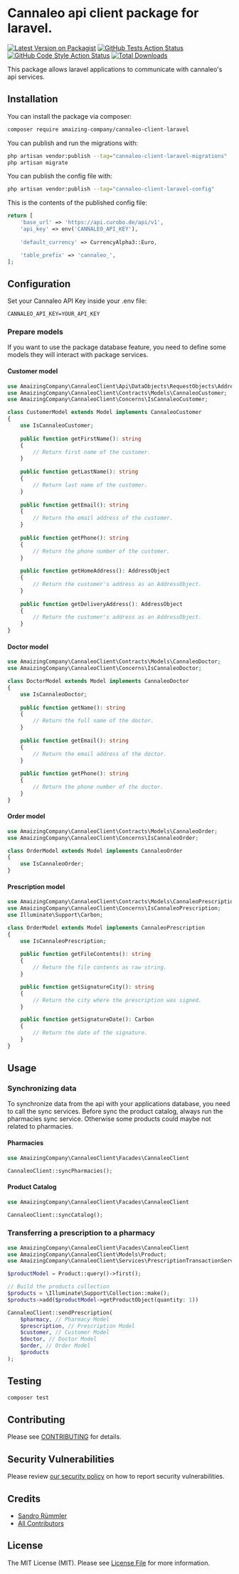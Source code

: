 # Cannaleo api client package for laravel.

[![Latest Version on Packagist](https://img.shields.io/packagist/v/amaizing-company/cannaleo-client-laravel.svg?style=flat-square)](https://packagist.org/packages/amaizing-company/cannaleo-client-laravel)
[![GitHub Tests Action Status](https://img.shields.io/github/actions/workflow/status/amaizing-company/cannaleo-client-laravel/run-tests.yml?branch=main&label=tests&style=flat-square)](https://github.com/amaizing-company/cannaleo-client-laravel/actions?query=workflow%3Arun-tests+branch%3A1.x)
[![GitHub Code Style Action Status](https://img.shields.io/github/actions/workflow/status/amaizing-company/cannaleo-client-laravel/fix-php-code-style-issues.yml?branch=main&label=code%20style&style=flat-square)](https://github.com/amaizing-company/cannaleo-client-laravel/actions?query=workflow%3A"Fix+PHP+code+style+issues"+branch%3A1.x)
[![Total Downloads](https://img.shields.io/packagist/dt/amaizing-company/cannaleo-client-laravel.svg?style=flat-square)](https://packagist.org/packages/amaizing-company/cannaleo-client-laravel)

This package allows laravel applications to communicate with cannaleo's api services. 

## Installation

You can install the package via composer:

```bash
composer require amaizing-company/cannaleo-client-laravel
```

You can publish and run the migrations with:

```bash
php artisan vendor:publish --tag="cannaleo-client-laravel-migrations"
php artisan migrate
```

You can publish the config file with:

```bash
php artisan vendor:publish --tag="cannaleo-client-laravel-config"
```

This is the contents of the published config file:

```php
return [
    'base_url' => 'https://api.curobo.de/api/v1',
    'api_key' => env('CANNALEO_API_KEY'),
    
    'default_currency' => CurrencyAlpha3::Euro,

    'table_prefix' => 'cannaleo_',
];
```

## Configuration

Set your Cannaleo API Key inside your .env file:

```dotenv
CANNALEO_API_KEY=YOUR_API_KEY
```

### Prepare models

If you want to use the package database feature, you need to define some models they will interact with package services.

#### Customer model
```php
use AmaizingCompany\CannaleoClient\Api\DataObjects\RequestObjects\AddressObject;
use AmaizingCompany\CannaleoClient\Contracts\Models\CannaleoCustomer;
use AmaizingCompany\CannaleoClient\Concerns\IsCannaleoCustomer;

class CustomerModel extends Model implements CannaleoCustomer
{
    use IsCannaleoCustomer;
    
    public function getFirstName(): string 
    {
        // Return first name of the customer.
    }
    
    public function getLastName(): string 
    {
        // Return last name of the customer.
    }
    
    public function getEmail(): string 
    {
        // Return the email address of the customer. 
    }
    
    public function getPhone(): string 
    {
        // Return the phone number of the customer.
    }
    
    public function getHomeAddress(): AddressObject 
    {
        // Return the customer's address as an AddressObject.
    }
    
    public function getDeliveryAddress(): AddressObject
    {
        // Return the customer's address as an AddressObject.
    }
}
```

#### Doctor model

```php
use AmaizingCompany\CannaleoClient\Contracts\Models\CannaleoDoctor;
use AmaizingCompany\CannaleoClient\Concerns\IsCannaleoDoctor;

class DoctorModel extends Model implements CannaleoDoctor
{
    use IsCannaleoDoctor;
    
    public function getName(): string 
    {
        // Return the full name of the doctor.
    }
    
    public function getEmail(): string 
    {
        // Return the email address of the doctor. 
    }
    
    public function getPhone(): string 
    {
        // Return the phone number of the doctor.
    }
}
```


#### Order model
```php
use AmaizingCompany\CannaleoClient\Contracts\Models\CannaleoOrder;
use AmaizingCompany\CannaleoClient\Concerns\IsCannaleoOrder;

class OrderModel extends Model implements CannaleoOrder
{
    use IsCannaleoOrder;
}
```

#### Prescription model
```php
use AmaizingCompany\CannaleoClient\Contracts\Models\CannaleoPrescription;
use AmaizingCompany\CannaleoClient\Concerns\IsCannaleoPrescription;
use Illuminate\Support\Carbon;

class OrderModel extends Model implements CannaleoPrescription
{
    use IsCannaleoPrescription;
    
    public function getFileContents(): string
    {
        // Return the file contents as raw string.
    }

    public function getSignatureCity(): string
    {
        // Return the city where the prescription was signed.
    }

    public function getSignatureDate(): Carbon
    {
        // Return the date of the signature.
    }
}
```

## Usage

### Synchronizing data

To synchronize data from the api with your applications database, you need to call the sync services. Before sync the 
product catalog, always run the pharmacies sync service. Otherwise some products could maybe not related to pharmacies.

#### Pharmacies
```php
use AmaizingCompany\CannaleoClient\Facades\CannaleoClient

CannaleoClient::syncPharmacies();
```

#### Product Catalog
```php
use AmaizingCompany\CannaleoClient\Facades\CannaleoClient

CannaleoClient::syncCatalog();
```

### Transferring a prescription to a pharmacy

```php
use AmaizingCompany\CannaleoClient\Facades\CannaleoClient
use AmaizingCompany\CannaleoClient\Models\Product;
use AmaizingCompany\CannaleoClient\Services\PrescriptionTransactionService;

$productModel = Product::query()->first();

// Build the products collection
$products = \Illuminate\Support\Collection::make();
$products->add($productModel->getProductObject(quantity: 1))

CannaleoClient::sendPrescription(
    $pharmacy, // Pharmacy Model
    $prescription, // Prescription Model
    $customer, // Customer Model
    $doctor, // Doctor Model
    $order, // Order Model
    $products
);
```

## Testing

```bash
composer test
```

## Contributing

Please see [CONTRIBUTING](CONTRIBUTING.md) for details.

## Security Vulnerabilities

Please review [our security policy](../../security/policy) on how to report security vulnerabilities.

## Credits

- [Sandro Rümmler](https://github.com/xalabama)
- [All Contributors](../../contributors)

## License

The MIT License (MIT). Please see [License File](LICENSE.md) for more information.

